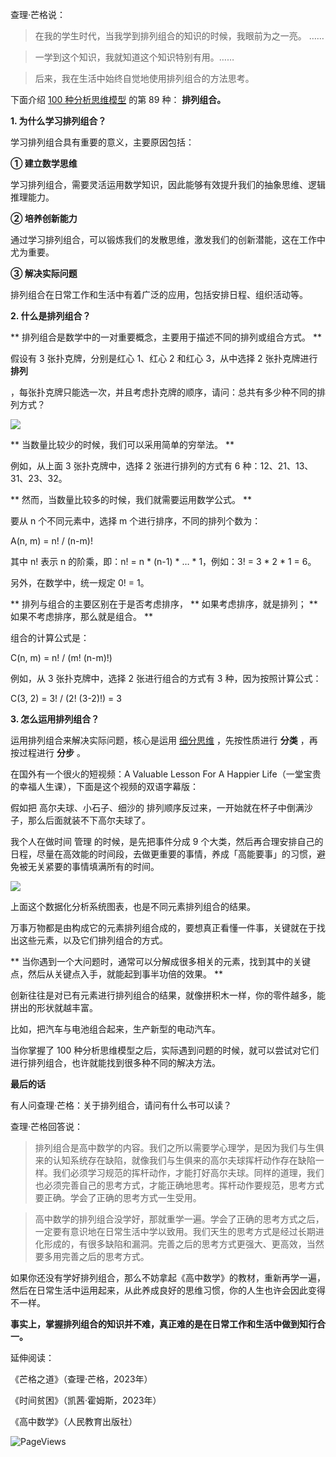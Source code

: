 查理·芒格说：

> 在我的学生时代，当我学到排列组合的知识的时候，我眼前为之一亮。  ……

>

>  

>

>

> 一学到这个知识，我就知道这个知识特别有用。……

>

>  

>

>

> 后来，我在生活中始终自觉地使用排列组合的方法思考。

下面介绍 [100 种分析思维模型](https://mp.weixin.qq.com/mp/appmsgalbum?__biz=MzA4ODE2OTIxMw==&action=getalbum&album_id=1701638273011351554#wechat_redirect) 的第 89 种： **排列组合。**

**1. 为什么学习排列组合？**

学习排列组合具有重要的意义，主要原因包括：

**① 建立数学思维**

学习排列组合，需要灵活运用数学知识，因此能够有效提升我们的抽象思维、逻辑推理能力。

**② 培养创新能力**

通过学习排列组合，可以锻炼我们的发散思维，激发我们的创新潜能，这在工作中尤为重要。

**③ 解决实际问题**

排列组合在日常工作和生活中有着广泛的应用，包括安排日程、组织活动等。

**2. 什么是排列组合？**

** 排列组合是数学中的一对重要概念，主要用于描述不同的排列或组合方式。  **

假设有 3 张扑克牌，分别是红心 1、红心 2 和红心 3，从中选择 2 张扑克牌进行 **排列**

，每张扑克牌只能选一次，并且考虑扑克牌的顺序，请问：总共有多少种不同的排列方式？

![](https://mmbiz.qpic.cn/mmbiz_png/giaycic3UNwo3RnuibmpI1w1BMVIiazZIlUbD742iaOhlGkOdiagCVvRoc1vvB2UHApLuQSQlfEc0QKhCmPasvWhMKxQ/640?wx_fmt=png&from=appmsg) 

** 当数量比较少的时候，我们可以采用简单的穷举法。  **

例如，从上面 3 张扑克牌中，选择 2 张进行排列的方式有 6 种：12、21、13、31、23、32。

** 然而，当数量比较多的时候，我们就需要运用数学公式。  **

要从 n 个不同元素中，选择 m 个进行排序，不同的排列个数为：

A(n, m) = n! / (n-m)!

其中 n! 表示 n 的阶乘，即：n! = n * (n-1) * … * 1，例如：3! = 3 * 2 * 1 = 6。

另外，在数学中，统一规定 0! = 1。

** 排列与组合的主要区别在于是否考虑排序， ** 如果考虑排序，就是排列；  ** 如果不考虑排序，那么就是组合。  **

组合的计算公式是：

C(n, m) = n! / (m! (n-m)!) 

例如，从 3 张扑克牌中，选择 2 张进行组合的方式有 3 种，因为按照计算公式：

C(3, 2) = 3! / (2! (3-2)!) = 3 

**3. 怎么运用排列组合？**

运用排列组合来解决实际问题，核心是运用 [细分思维](https://mp.weixin.qq.com/s?__biz=MzA4ODE2OTIxMw==&mid=2653476217&idx=1&sn=34d80b50dc3585c82ca6f4917c96f7f0&chksm=8bf23aebbc85b3fdc79474dc9a0ee5fed45a8a98f15ac1a9e9f9ffa5332f3dfbe49bc3415fdb&scene=21#wechat_redirect) ，先按性质进行 **分类** ，再按过程进行 **分步** 。

在国外有一个很火的短视频：A Valuable Lesson For A Happier Life（一堂宝贵的幸福人生课），下面是这个视频的双语字幕版：

假如把  高尔夫球、小石子、细沙的  排列顺序反过来，一开始就在杯子中倒满沙子，那么后面就装不下高尔夫球了。

我个人在做时间  管理  的时候，是先把事件分成 9 个大类，然后再合理安排自己的日程，尽量在高效能的时间段，去做更重要的事情，养成「高能要事」的习惯，避免被无关紧要的事情填满所有的时间。

![](https://mmbiz.qpic.cn/mmbiz_png/giaycic3UNwo3RnuibmpI1w1BMVIiazZIlUbeD6rU0ZkvB9kVXdKvn56NbBSL1yPOKZdUibCB4ibznpkSZHwFPtbC8Lw/640?wx_fmt=png&from=appmsg) 

上面这个数据化分析系统图表，也是不同元素排列组合的结果。

万事万物都是由构成它的元素排列组合成的，要想真正看懂一件事，关键就在于找出这些元素，以及它们排列组合的方式。

** 当你遇到一个大问题时，通常可以分解成很多相关的元素，找到其中的关键点，然后从关键点入手，就能起到事半功倍的效果。  **

创新往往是对已有元素进行排列组合的结果，就像拼积木一样，你的零件越多，能拼出的形状就越丰富。

比如，把汽车与电池组合起来，生产新型的电动汽车。

当你掌握了 100 种分析思维模型之后，实际遇到问题的时候，就可以尝试对它们进行排列组合，也许就能找到很多种不同的解决方法。

**最后的话**

有人问查理·芒格：关于排列组合，请问有什么书可以读？

查理·芒格回答说：

>

> 排列组合是高中数学的内容。我们之所以需要学心理学，是因为我们与生俱来的认知系统存在缺陷，就像我们与生俱来的高尔夫球挥杆动作存在缺陷一样。我们必须学习规范的挥杆动作，才能打好高尔夫球。同样的道理，我们也必须完善自己的思考方式，才能正确地思考。挥杆动作要规范，思考方式要正确。学会了正确的思考方式一生受用。

>

>  

>

>

>

> 高中数学的排列组合没学好，那就重学一遍。学会了正确的思考方式之后，一定要有意识地在日常生活中学以致用。我们天生的思考方式是经过长期进化形成的，有很多缺陷和漏洞。完善之后的思考方式更强大、更高效，当然要多用完善之后的思考方式。

如果你还没有学好排列组合，那么不妨拿起《高中数学》的教材，重新再学一遍，然后在日常生活中运用起来，从此养成良好的思维习惯，你的人生也许会因此变得不一样。

**事实上，掌握排列组合的知识并不难，真正难的是在日常工作和生活中做到知行合一。**

延伸阅读：

《芒格之道》（查理·芒格，2023年）

《时间贫困》（凯茜·霍姆斯，2023年）

《高中数学》（人民教育出版社）

![PageViews](https://visitor-badge.laobi.icu/badge?page_id=sjhfx.linji&left_text=PageViews&right_color=%2300589F)